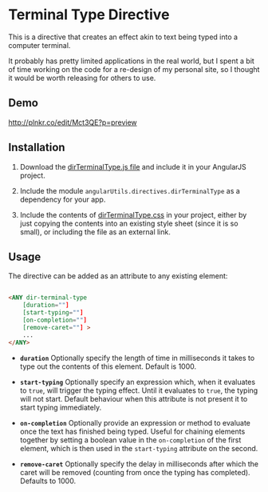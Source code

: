 # Terminal Type Directive

This is a directive that creates an effect akin to text being typed into a computer terminal.

It probably has pretty limited applications in the real world, but I spent a bit of time working on
the code for a re-design of my personal site, so I thought it would be worth releasing for others to use.

## Demo

http://plnkr.co/edit/Mct3QE?p=preview

## Installation

1. Download the [dirTerminalType.js file](https://raw.githubusercontent.com/michaelbromley/angularUtils/master/src/directives/terminalType/dirTerminalType.js)
and include it in your AngularJS project.

2. Include the module `angularUtils.directives.dirTerminalType` as a dependency for your app.

3. Include the contents of [dirTerminalType.css](https://raw.githubusercontent.com/michaelbromley/angularUtils/master/src/directives/terminalType/dirTerminalType.css) in your project, either by just copying the contents
into an existing style sheet (since it is so small), or including the file as an external link.

## Usage

The directive can be added as an attribute to any existing element:

```HTML

<ANY dir-terminal-type
    [duration=""]
    [start-typing=""]
    [on-completion=""]
    [remove-caret=""] >
    ...
</ANY>
```

* **`duration`** Optionally specify the length of time in milliseconds it takes to type out the contents of this element.
Default is 1000.

* **`start-typing`** Optionally specify an expression which, when it evaluates to `true`, will trigger the typing effect.
Until it evaluates to `true`, the typing will not start. Default behaviour when this attribute is not present
it to start typing immediately.

* **`on-completion`** Optionally provide an expression or method to evaluate once the text has finished being typed. Useful for
chaining elements together by setting a boolean value in the `on-completion` of the first element, which is then used in the
`start-typing` attribute on the second.

* **`remove-caret`** Optionally specify the delay in milliseconds after which the caret will be removed (counting from once the typing has
completed). Defaults to 1000.
